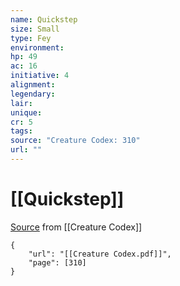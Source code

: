 ```yaml
---
name: Quickstep
size: Small
type: Fey
environment: 
hp: 49
ac: 16
initiative: 4
alignment: 
legendary: 
lair: 
unique: 
cr: 5
tags: 
source: "Creature Codex: 310"
url: ""
---
```

# [[Quickstep]]

[Source](zotero://open-pdf/library/items/NTNKJRHG?page=310) from [[Creature Codex]]

```pdf
{
	"url": "[[Creature Codex.pdf]]",
	"page": [310]
}
```

